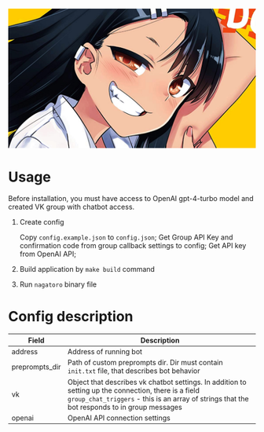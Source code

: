 
![cover](cover.png)

# Usage

Before installation, you must have access to OpenAI gpt-4-turbo model and created VK group with chatbot access.

1. Create config

    Copy `config.example.json` to `config.json`; Get Group API Key and confirmation code from group callback settings to config; Get API key from OpenAI API;


2. Build application by `make build` command


3. Run `nagatoro` binary file


# Config description

| Field          | Description                                                                                                                                                                                         |
|----------------|-----------------------------------------------------------------------------------------------------------------------------------------------------------------------------------------------------|
| address        | Address of running bot                                                                                                                                                                              |
| preprompts_dir | Path of custom preprompts dir. Dir must contain `init.txt` file, that describes bot behavior                                                                                                        |
| vk             | Object that describes vk chatbot settings. In addition to setting up the connection, there is a field `group_chat_triggers` - this is an array of strings that the bot responds to in group messages|
| openai         | OpenAI API connection settings                                                                                                                                                                      |
